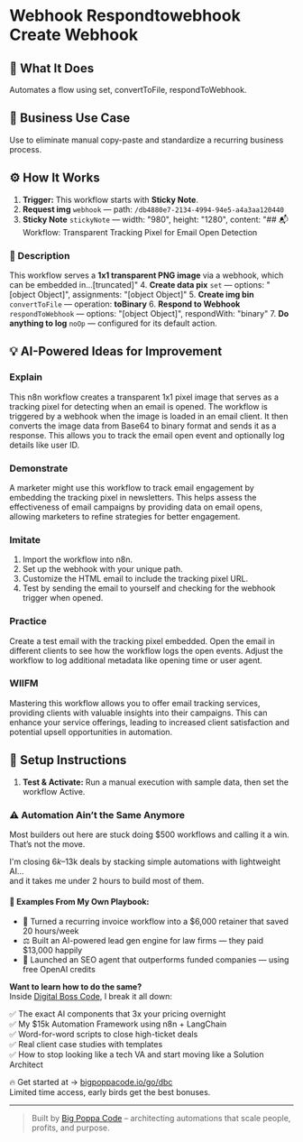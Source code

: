# Webhook Respondtowebhook Create Webhook
## 🚀 What It Does
Automates a flow using set, convertToFile, respondToWebhook.

## 💼 Business Use Case
Use to eliminate manual copy-paste and standardize a recurring business process.

## ⚙️ How It Works
1. **Trigger:** This workflow starts with **Sticky Note**.
2. **Request img** `webhook` — path: `/db4880e7-2134-4994-94e5-a4a3aa120440`
3. **Sticky Note** `stickyNote` — width: "980", height: "1280", content: "## 📬 Workflow: Transparent Tracking Pixel for Email Open Detection

### 📌 Description
This workflow serves a **1x1 transparent PNG image** via a webhook, which can be embedded in…[truncated]"
4. **Create data pix** `set` — options: "[object Object]", assignments: "[object Object]"
5. **Create img bin** `convertToFile` — operation: **toBinary**
6. **Respond to Webhook** `respondToWebhook` — options: "[object Object]", respondWith: "binary"
7. **Do anything to log** `noOp` — configured for its default action.

## 💡 AI-Powered Ideas for Improvement
### Explain
This n8n workflow creates a transparent 1x1 pixel image that serves as a tracking pixel for detecting when an email is opened. The workflow is triggered by a webhook when the image is loaded in an email client. It then converts the image data from Base64 to binary format and sends it as a response. This allows you to track the email open event and optionally log details like user ID.

### Demonstrate
A marketer might use this workflow to track email engagement by embedding the tracking pixel in newsletters. This helps assess the effectiveness of email campaigns by providing data on email opens, allowing marketers to refine strategies for better engagement.

### Imitate
1. Import the workflow into n8n.
2. Set up the webhook with your unique path.
3. Customize the HTML email to include the tracking pixel URL.
4. Test by sending the email to yourself and checking for the webhook trigger when opened.

### Practice
Create a test email with the tracking pixel embedded. Open the email in different clients to see how the workflow logs the open events. Adjust the workflow to log additional metadata like opening time or user agent.

### WIIFM
Mastering this workflow allows you to offer email tracking services, providing clients with valuable insights into their campaigns. This can enhance your service offerings, leading to increased client satisfaction and potential upsell opportunities in automation.

## 🔧 Setup Instructions
1. **Test & Activate:** Run a manual execution with sample data, then set the workflow Active.

### ⚠️ Automation Ain’t the Same Anymore

Most builders out here are stuck doing $500 workflows and calling it a win.  
That’s not the move.  

I'm closing $6k–$13k deals by stacking simple automations with lightweight AI...  
and it takes me under 2 hours to build most of them.

#### 🧠 Examples From My Own Playbook:
- 🔁 Turned a recurring invoice workflow into a $6,000 retainer that saved 20 hours/week  
- ⚖️ Built an AI-powered lead gen engine for law firms — they paid $13,000 happily  
- 🚀 Launched an SEO agent that outperforms funded companies — using free OpenAI credits  

**Want to learn how to do the same?**  
Inside [Digital Boss Code](https://bigpoppacode.io/go/dbc), I break it all down:

✅ The exact AI components that 3x your pricing overnight  
✅ My $15k Automation Framework using n8n + LangChain  
✅ Word-for-word scripts to close high-ticket deals  
✅ Real client case studies with templates  
✅ How to stop looking like a tech VA and start moving like a Solution Architect  

🔥 Get started at → [bigpoppacode.io/go/dbc](https://bigpoppacode.io/go/dbc)  
Limited time access, early birds get the best bonuses.

---
> Built by [Big Poppa Code](https://bigpoppacode.io) – architecting automations that scale people, profits, and purpose.
